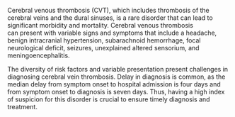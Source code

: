 Cerebral venous thrombosis (CVT), which includes thrombosis of the cerebral veins and the dural sinuses, is a rare disorder that can lead to significant morbidity and mortality. Cerebral venous thrombosis can present with variable signs and symptoms that include a headache, benign intracranial hypertension, subarachnoid hemorrhage, focal neurological deficit, seizures, unexplained altered sensorium, and meningoencephalitis.

The diversity of risk factors and variable presentation present challenges in diagnosing cerebral vein thrombosis. Delay in diagnosis is common, as the median delay from symptom onset to hospital admission is four days and from symptom onset to diagnosis is seven days. Thus, having a high index of suspicion for this disorder is crucial to ensure timely diagnosis and treatment.